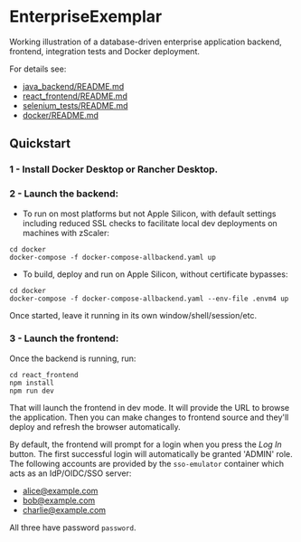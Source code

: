 # EnterpriseExemplar

Working illustration of a database-driven enterprise application backend, frontend, integration tests and Docker deployment.

For details see:
- [java_backend/README.md](./java_backend/README.md)
- [react_frontend/README.md](./react_frontend/README.md)
- [selenium_tests/README.md](./selenium_tests/README.md)
- [docker/README.md](./docker/README.md)

## Quickstart

### 1 - Install Docker Desktop or Rancher Desktop.

### 2 - Launch the backend:

- To run on most platforms but not Apple Silicon, with default settings including reduced SSL checks to facilitate local dev deployments on machines with zScaler:
```shell
cd docker
docker-compose -f docker-compose-allbackend.yaml up
```

- To build, deploy and run on Apple Silicon, without certificate bypasses:
```shell
cd docker
docker-compose -f docker-compose-allbackend.yaml --env-file .envm4 up
```

Once started, leave it running in its own window/shell/session/etc.

### 3 - Launch the frontend:

Once the backend is running, run:
```shell
cd react_frontend
npm install
npm run dev
```

That will launch the frontend in dev mode. It will provide the URL to browse the application.
Then you can make changes to frontend source and they'll deploy and refresh the browser automatically.

By default, the frontend will prompt for a login when you press the
*Log In* button. The first successful login will automatically be granted 'ADMIN' 
role. The following accounts are provided by the `sso-emulator` container which acts 
as an IdP/OIDC/SSO server:

- alice@example.com
- bob@example.com
- charlie@example.com

All three have password `password`.